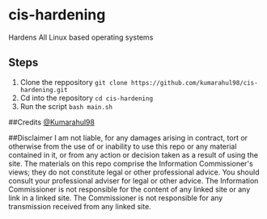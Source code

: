 # cis-hardening
Hardens All Linux based operating systems

## Steps

1. Clone the reppository
      `git clone https://github.com/kumarahul98/cis-hardening.git`
3. Cd into the repository
      `cd cis-hardening`
5. Run the script
      `bash main.sh`

##Credits
[@Kumarahul98](https://github.com/kumarahul98)


##Disclaimer 
I am not liable, for any damages arising in contract, tort or otherwise
from the use of or inability to use this repo or any material contained in it, or from any
action or decision taken as a result of using the site.
The materials on this repo comprise the Information Commissioner's views; they do not
constitute legal or other professional advice. You should consult your professional
adviser for legal or other advice.
The Information Commissioner is not responsible for the
content of any linked site or any link in a linked site. The Commissioner is not
responsible for any transmission received from any linked site. 
